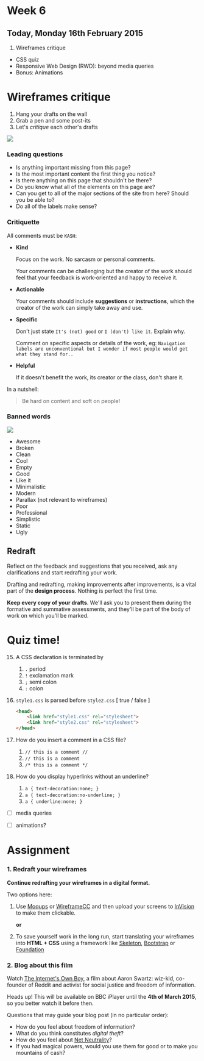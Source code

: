 # Week 6

## Today, Monday 16th February 2015

1. Wireframes critique 
* CSS quiz
* Responsive Web Design (RWD): beyond media queries 
* Bonus: Animations

# Wireframes critique

1. Hang your drafts on the wall
2. Grab a pen and some post-its 
3. Let's *critique* each other's drafts

![](https://raw.githubusercontent.com/RavensbourneWebMedia/WEB14104/master/sessions/assets/wireframes-critique.jpg)


### Leading questions

* Is anything important missing from this page?
* Is the most important content the first thing you notice?
* Is there anything on this page that shouldn't be there?
* Do you know what all of the elements on this page are?
* Can you get to all of the major sections of the site from here? Should you be able to?
* Do all of the labels make sense?

### Critiquette

All comments must be `KASH`:

* **Kind** 
	
	Focus on the work. No sarcasm or personal comments. 
	
	Your comments can be challenging but the creator of the work should feel that your feedback is work-oriented and happy to receive it.
	
* **Actionable**	
	
	Your comments should include **suggestions** or **instructions**, which the creator of the work can simply take away and use.
	
* **Specific** 

	Don't just state `It's (not) good` or `I (don't) like it`. Explain why.
	
	Comment on specific aspects or details of the work, eg: `Navigation labels are unconventional but I wonder if most people would get what they stand for..`
	
* **Helpful** 

	If it doesn't benefit the work, its creator or the class, don't share it.

In a nutshell:
 
> Be hard on content and soft on people!

<!-- From http://reflectionsofmyteaching.blogspot.co.uk/2013/04/creating-culture-of-critique.html?m=1-->

### Banned words

![](https://raw.githubusercontent.com/RavensbourneWebMedia/WEB14104/master/sessions/assets/thumbs-down.png)

* Awesome
* Broken
* Clean
* Cool
* Empty
* Good
* Like it
* Minimalistic
* Modern
* Parallax (not relevant to wireframes)
* Poor
* Professional
* Simplistic
* Static
* Ugly

<!--* more to come..-->

## Redraft

Reflect on the feedback and suggestions that you received, ask any clarifications and start redrafting your work.

Drafting and redrafting, making improvements after improvements, is a vital part of the **design process**. Nothing is perfect the first time.

<!--You wouldn't put on a school production without practising it over and over again until it was perfect. -->

**Keep every copy of your drafts**. We'll ask you to present them during the formative and summative assessments, and they'll be part of the body of work on which you'll be marked.



# Quiz time!

15. A CSS declaration is terminated by 

	1. `.` period
	2. `!` exclamation mark
	3. `;` semi colon
	4. `:` colon


12. `style1.css` is parsed before `style2.css` [ true / false ]
	
	```html
	<head>
    	<link href="style1.css" rel="stylesheet">
    	<link href="style2.css" rel="stylesheet">
	</head> 
	```	
3. How do you insert a comment in a CSS file?

	1. `// this is a comment //`
	2. `// this is a comment`
	3. `/* this is a comment */`

5. How do you display hyperlinks without an underline?

	1. `a { text-decoration:none; }`
	2. `a { text-decoration:no-underline; }`
	3. `a { underline:none; }`
	
- [ ] media queries
- [ ] animations?	





# Assignment

### 1. Redraft your wireframes

**Continue redrafting your wireframes in a digital format.**

Two options here:

1. Use [Moqups](http://moqups.com) or [WireframeCC](https://wireframe.cc) and then upload your screens to [InVision](http://www.invisionapp.com) to make them clickable.

	**or**

2. To save yourself work in the long run, start translating your wireframes into **HTML + CSS** using a framework like [Skeleton](http://getskeleton.com), [Bootstrap](http://getbootstrap.com) or [Foundation](http://foundation.zurb.com/prototyping.html)

### 2. Blog about this film

Watch [The Internet's Own Boy](http://www.bbc.co.uk/iplayer/episode/b051wkry/storyville-20142015-11-the-internets-own-boy), a film about Aaron Swartz: wiz-kid, co-founder of Reddit and activist for social justice and freedom of information. 

Heads up! This will be available on BBC iPlayer until the **4th of March 2015**, so you better watch it before then.

Questions that may guide your blog post (in no particular order):

* How do you feel about freedom of information?
* What do you think constitutes *digital theft*?
* How do you feel about [Net Neutrality](http://www.vox.com/cards/network-neutrality/whats-network-neutrality)?
* If you had magical powers, would you use them for good or to make you mountains of cash?